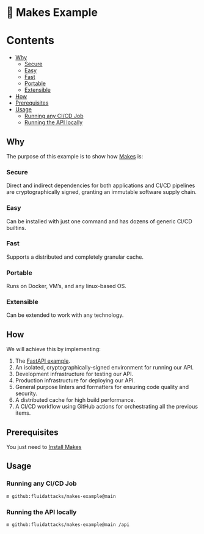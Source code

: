 # 🦄 Makes Example

<!-- START doctoc generated TOC please keep comment here to allow auto update -->
<!-- DON'T EDIT THIS SECTION, INSTEAD RE-RUN doctoc TO UPDATE -->
# Contents

- [Why](#why)
    - [Secure](#secure)
    - [Easy](#easy)
    - [Fast](#fast)
    - [Portable](#portable)
    - [Extensible](#extensible)
- [How](#how)
- [Prerequisites](#prerequisites)
- [Usage](#usage)
    - [Running any CI/CD Job](#running-any-cicd-job)
    - [Running the API locally](#running-the-api-locally)

<!-- END doctoc generated TOC please keep comment here to allow auto update -->

## Why

The purpose of this example
is to show how [Makes](https://github.com/fluidattacks/makes)
is:

### Secure

Direct and indirect dependencies
for both applications and CI/CD pipelines
are cryptographically signed,
granting an immutable software supply chain.

### Easy

Can be installed with just one command
and has dozens of generic CI/CD builtins.

### Fast

Supports a distributed
and completely granular cache.

### Portable

Runs on Docker, VM’s,
and any linux-based OS.

### Extensible

Can be extended
to work with any technology.

## How

We will achieve this by implementing:

1. The [FastAPI example](https://fastapi.tiangolo.com/#example).
1. An isolated, cryptographically-signed environment
    for running our API.
1. Development infrastructure
   for testing our API.
1. Production infrastructure
   for deploying our API.
1. General purpose linters and formatters
   for ensuring code quality and security.
1. A distributed cache
   for high build performance.
1. A CI/CD workflow using GitHub actions
   for orchestrating all the previous items.

## Prerequisites

You just need to
[Install Makes](https://github.com/fluidattacks/makes#getting-started)

## Usage

### Running any CI/CD Job

```bash
m github:fluidattacks/makes-example@main
```

### Running the API locally

```bash
m github:fluidattacks/makes-example@main /api
```
